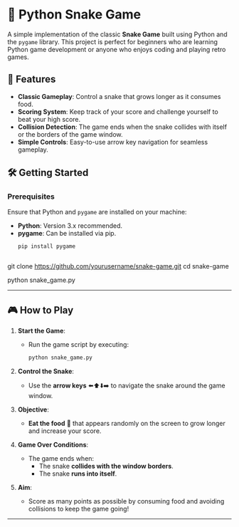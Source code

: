 # 🐍 Python Snake Game

A simple implementation of the classic **Snake Game** built using Python and the `pygame` library. This project is perfect for beginners who are learning Python game development or anyone who enjoys coding and playing retro games.

## 🚀 Features
- **Classic Gameplay**: Control a snake that grows longer as it consumes food.
- **Scoring System**: Keep track of your score and challenge yourself to beat your high score.
- **Collision Detection**: The game ends when the snake collides with itself or the borders of the game window.
- **Simple Controls**: Easy-to-use arrow key navigation for seamless gameplay.

## 🛠️ Getting Started

### Prerequisites
Ensure that Python and `pygame` are installed on your machine:
- **Python**: Version 3.x recommended.
- **pygame**: Can be installed via pip.
  ```bash
  pip install pygame



git clone https://github.com/yourusername/snake-game.git
cd snake-game


python snake_game.py


---

## 🎮 How to Play

1. **Start the Game**:
   - Run the game script by executing:
     ```bash
     python snake_game.py
     ```

2. **Control the Snake**:
   - Use the **arrow keys** ⬅️⬆️⬇️➡️ to navigate the snake around the game window.

3. **Objective**:
   - **Eat the food** 🍎 that appears randomly on the screen to grow longer and increase your score.

4. **Game Over Conditions**:
   - The game ends when:
     - The snake **collides with the window borders**.
     - The snake **runs into itself**.

5. **Aim**:
   - Score as many points as possible by consuming food and avoiding collisions to keep the game going!

---

